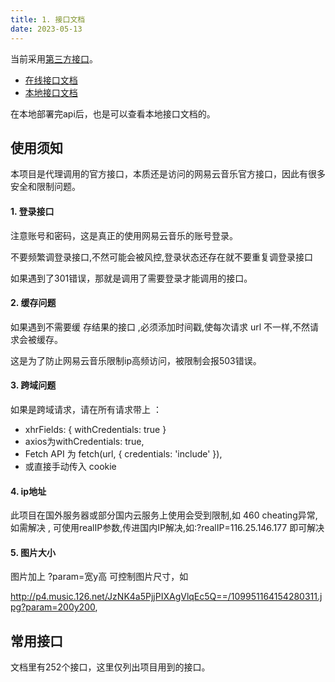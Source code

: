 ```yaml
---
title: 1. 接口文档
date: 2023-05-13
---
```

当前采用[第三方接口](https://github.com/Binaryify/NeteaseCloudMusicApi)。

- [在线接口文档](https://binaryify.github.io/NeteaseCloudMusicApi/#/)
- [本地接口文档](https://neteasecloudmusicapi.vercel.app/#/?id=%e6%8e%a5%e5%8f%a3%e6%96%87%e6%a1%a3)

在本地部署完api后，也是可以查看本地接口文档的。

## 使用须知
本项目是代理调用的官方接口，本质还是访问的网易云音乐官方接口，因此有很多安全和限制问题。

#### 1. 登录接口
注意账号和密码，这是真正的使用网易云音乐的账号登录。

不要频繁调登录接口,不然可能会被风控,登录状态还存在就不要重复调登录接口

如果遇到了301错误，那就是调用了需要登录才能调用的接口。

#### 2. 缓存问题
如果遇到不需要缓 存结果的接口 ,必须添加时间戳,使每次请求 url 不一样,不然请求会被缓存。

这是为了防止网易云音乐限制ip高频访问，被限制会报503错误。


#### 3. 跨域问题
如果是跨域请求，请在所有请求带上 ：
- xhrFields: { withCredentials: true } 
- axios为withCredentials: true, 
- Fetch API 为 fetch(url, { credentials: 'include' }), 
- 或直接手动传入 cookie 

#### 4. ip地址
此项目在国外服务器或部分国内云服务上使用会受到限制,如 460 cheating异常,如需解决 , 可使用realIP参数,传进国内IP解决,如:?realIP=116.25.146.177 即可解决

#### 5. 图片大小
图片加上 ?param=宽y高 可控制图片尺寸，如 

http://p4.music.126.net/JzNK4a5PjjPIXAgVlqEc5Q==/109951164154280311.jpg?param=200y200,

## 常用接口
文档里有252个接口，这里仅列出项目用到的接口。
